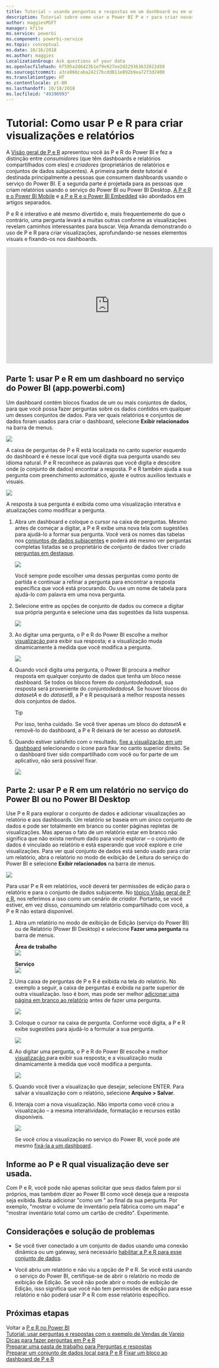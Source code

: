 ```yaml
---
title: Tutorial – usando perguntas e respostas em um dashboard ou em um relatório
description: Tutorial sobre como usar o Power BI P e r para criar novas visualizações em dashboards e em relatórios.
author: maggiesMSFT
manager: kfile
ms.service: powerbi
ms.component: powerbi-service
ms.topic: conceptual
ms.date: 10/16/2018
ms.author: maggies
LocalizationGroup: Ask questions of your data
ms.openlocfilehash: 6f595a2d6423b1e79e927ee2d229363632022d58
ms.sourcegitcommit: a3ce866caba24217bcdd011e892b9ea72f3d2400
ms.translationtype: HT
ms.contentlocale: pt-BR
ms.lasthandoff: 10/18/2018
ms.locfileid: "49396993"
---
```

# <a name="tutorial-how-to-use-qa-to-create-visualizations-and-build-reports"></a>Tutorial: Como usar P e R para criar visualizações e relatórios
A [Visão geral de P e R](consumer/end-user-q-and-a.md) apresentou você às P e R do Power BI e fez a distinção entre *consumidores* (que têm dashboards e relatórios compartilhados com eles) e *criadores* (proprietários de relatórios e conjuntos de dados subjacentes). A primeira parte deste tutorial é destinada principalmente a pessoas que consumem dashboards usando o serviço do Power BI. E a segunda parte é projetada para as pessoas que criam relatórios usando o serviço do Power BI ou Power BI Desktop. [A P e R e o Power BI Mobile](consumer/mobile/mobile-apps-ios-qna.md) e [a P e R e o Power BI Embedded](developer/qanda.md) são abordados em artigos separados.

P e R é interativo e até mesmo divertido e, mais frequentemente do que o contrário, uma pergunta levará a muitas outras conforme as visualizações revelam caminhos interessantes para buscar. Veja Amanda demonstrando o uso de P e R para criar visualizações, aprofundando-se nesses elementos visuais e fixando-os nos dashboards.

<iframe width="560" height="315" src="https://www.youtube.com/embed/qMf7OLJfCz8?list=PL1N57mwBHtN0JFoKSR0n-tBkUJHeMP2cP" frameborder="0" allowfullscreen></iframe>

## <a name="part-1-use-qa-on-a-dashboard-in-power-bi-service-apppowerbicom"></a>Parte 1: usar P e R em um dashboard no serviço do Power BI (app.powerbi.com)
Um dashboard contém blocos fixados de um ou mais conjuntos de dados, para que você possa fazer perguntas sobre os dados contidos em qualquer um desses conjuntos de dados. Para ver quais relatórios e conjuntos de dados foram usados para criar o dashboard, selecione **Exibir relacionados** na barra de menus.

![](media/power-bi-tutorial-q-and-a/power-bi-view-related.png)

A caixa de perguntas de P e R está localizada no canto superior esquerdo do dashboard e é nesse local que você digita sua pergunta usando seu idioma natural. P e R reconhece as palavras que você digita e descobre onde (o conjunto de dados) encontrar a resposta. P e R também ajuda a sua pergunta com preenchimento automático, ajuste e outros auxílios textuais e visuais.

![](media/power-bi-tutorial-q-and-a/powerbi-qna.png)

A resposta à sua pergunta é exibida como uma visualização interativa e atualizações como modificar a pergunta.

1. Abra um dashboard e coloque o cursor na caixa de perguntas. Mesmo antes de começar a digitar, a P e R exibe uma nova tela com sugestões para ajudá-lo a formar sua pergunta. Você verá os nomes das tabelas nos [conjuntos de dados subjacentes](service-get-data.md) e poderá até mesmo ver perguntas completas listadas se o proprietário de conjunto de dados tiver criado [perguntas em destaque](service-q-and-a-create-featured-questions.md).

   ![](media/power-bi-tutorial-q-and-a/powerbi-qna-cursor.png)

   Você sempre pode escolher uma dessas perguntas como ponto de partida e continuar a refinar a pergunta para encontrar a resposta específica que você está procurando. Ou use um nome de tabela para ajudá-lo com palavra em uma nova pergunta.

2. Selecione entre as opções de conjunto de dados ou comece a digitar sua própria pergunta e selecione uma das sugestões da lista suspensa.

   ![](media/power-bi-tutorial-q-and-a/powerbi-qna-list.png)

3. Ao digitar uma pergunta, o P e R do Power BI escolhe a melhor [visualização ](visuals/power-bi-visualization-types-for-reports-and-q-and-a.md)para exibir sua resposta; e a visualização muda dinamicamente à medida que você modifica a pergunta.

   ![](media/power-bi-tutorial-q-and-a/powerbi-qna-viz.png)

4. Quando você digita uma pergunta, o Power BI procura a melhor resposta em qualquer conjunto de dados que tenha um bloco nesse dashboard.  Se todos os blocos forem do *conjuntodedadosA*, sua resposta será proveniente do *conjuntodedadosA*.  Se houver blocos do *datasetA* e do *datasetB*, a P e R pesquisará a melhor resposta nesses dois conjuntos de dados.

   > [!TIP]
   > Por isso, tenha cuidado. Se você tiver apenas um bloco do *datasetA* e removê-lo do dashboard, a P e R deixará de ter acesso ao *datasetA*.
   >
   >
5. Quando estiver satisfeito com o resultado, [fixe a visualização em um dashboard](service-dashboard-pin-tile-from-q-and-a.md) selecionando o ícone para fixar no canto superior direito. Se o dashboard tiver sido compartilhado com você ou for parte de um aplicativo, não será possível fixar.

   ![](media/power-bi-tutorial-q-and-a/pbi_qna_finish-typing-question.jpg)

##    <a name="part-2-use-qa-in-a-report-in-power-bi-service-or-power-bi-desktop"></a>Parte 2: usar P e R em um relatório no serviço do Power BI ou no Power BI Desktop

Use P e R para explorar o conjunto de dados e adicionar visualizações ao relatório e aos dashboards. Um relatório se baseia em um único conjunto de dados e pode ser totalmente em branco ou conter páginas repletas de visualizações. Mas apenas o fato de um relatório estar em branco não significa que não exista nenhum dado para você explorar – o conjunto de dados é vinculado ao relatório e está esperando que você explore e crie visualizações.  Para ver qual conjunto de dados está sendo usado para criar um relatório, abra o relatório no modo de exibição de Leitura do serviço do Power BI e selecione **Exibir relacionados** na barra de menus.

![](media/power-bi-tutorial-q-and-a/power-bi-view-related.png)

Para usar P e R em relatórios, você deverá ter permissões de edição para o relatório e para o conjunto de dados subjacente. No [tópico Visão geral de P e R](consumer/end-user-q-and-a.md), nos referimos a isso como um cenário de *criador*. Portanto, se você estiver, em vez disso, *consumindo* um relatório compartilhado com você, a P e R não estará disponível.

1. Abra um relatório no modo de exibição de Edição (serviço do Power BI) ou de Relatório (Power BI Desktop) e selecione **Fazer uma pergunta** na barra de menus.

    **Área de trabalho**    
    ![](media/power-bi-tutorial-q-and-a/power-bi-desktop-question.png)

    **Serviço**    
    ![](media/power-bi-tutorial-q-and-a/power-bi-service.png)

2. Uma caixa de perguntas de P e R é exibida na tela do relatório. No exemplo a seguir, a caixa de perguntas é exibida na parte superior de outra visualização. Isso é bom, mas pode ser melhor [adicionar uma página em branco ao relatório](power-bi-report-add-page.md) antes de fazer uma pergunta.

    ![](media/power-bi-tutorial-q-and-a/power-bi-ask-question.png)

3. Coloque o cursor na caixa de pergunta. Conforme você digita, a P e R exibe sugestões para ajudá-lo a formular a sua pergunta.

   ![](media/power-bi-tutorial-q-and-a/power-bi-q-and-a-suggestions.png)

4. Ao digitar uma pergunta, o P e R do Power BI escolhe a melhor [visualização ](visuals/power-bi-visualization-types-for-reports-and-q-and-a.md)para exibir sua resposta; e a visualização muda dinamicamente à medida que você modifica a pergunta.

   ![](media/power-bi-tutorial-q-and-a/power-bi-q-and-a-visual.png)

5. Quando você tiver a visualização que desejar, selecione ENTER. Para salvar a visualização com o relatório, selecione **Arquivo > Salvar**.

6. Interaja com a nova visualização. Não importa como você criou a visualização – a mesma interatividade, formatação e recursos estão disponíveis.

   ![](media/power-bi-tutorial-q-and-a/power-bi-q-and-a-ellipses.png)

   Se você criou a visualização no serviço do Power BI, você pode até mesmo [fixá-la a um dashboard](service-dashboard-pin-tile-from-q-and-a.md).

## <a name="tell-qa-which-visualization-to-use"></a>Informe ao P e R qual visualização deve ser usada.
Com P e R, você pode não apenas solicitar que seus dados falem por si próprios, mas também dizer ao Power BI como você deseja que a resposta seja exibida. Basta adicionar "como um <visualization type>" ao final da sua pergunta.  Por exemplo, "mostrar o volume de inventário pela fábrica como um mapa" e "mostrar inventário total como um cartão de crédito".  Experimente.

##  <a name="considerations-and-troubleshooting"></a>Considerações e solução de problemas
- Se você tiver conectado a um conjunto de dados usando uma conexão dinâmica ou um gateway, será necessário [habilitar a P e R para esse conjunto de dados](service-q-and-a-direct-query.md).

- Você abriu um relatório e não viu a opção de P e R. Se você está usando o serviço do Power BI, certifique-se de abrir o relatório no modo de exibição de Edição. Se você não pode abrir o modo de exibição de Edição, isso significa que você não tem permissões de edição para esse relatório e não poderá usar P e R com esse relatório específico.

## <a name="next-steps"></a>Próximas etapas
Voltar a [P e R no Power BI](consumer/end-user-q-and-a.md)   
[Tutorial: usar perguntas e respostas com o exemplo de Vendas de Varejo](power-bi-visualization-introduction-to-q-and-a.md)   
[Dicas para fazer perguntas em P e R](consumer/end-user-q-and-a-tips.md)   
[Preparar uma pasta de trabalho para Perguntas e respostas](service-prepare-data-for-q-and-a.md)  
[Preparar um conjunto de dados local para P e R](service-q-and-a-direct-query.md)
[Fixar um bloco ao dashboard de P e R](service-dashboard-pin-tile-from-q-and-a.md)
